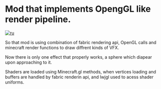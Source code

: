 
# Mod that implements OpengGL like render pipeline.

[![ru](https://img.shields.io/badge/lang-ru-green.svg)](https://github.com/leafet/FabricCustomShadersLib/blob/master/README.ru.md)

So that mod is using combination of fabric rendering api, OpenGL calls and minecraft render functions to draw diffrent kinds of VFX.

Now there is only one effect that properly works, a sphere which diapear upon approaching to it.

Shaders are loaded using Minecraft.gl methods, when vertices loading and buffers are handled by fabric renderin api, and lwjgl used to acess shader uniforms.

